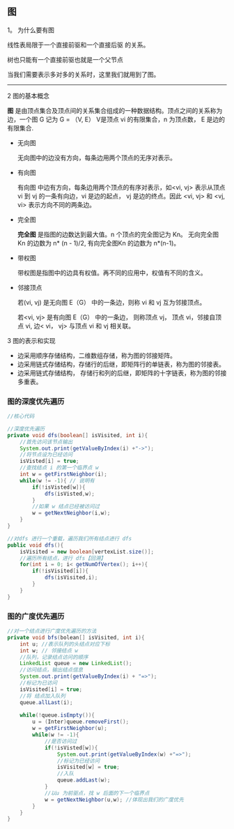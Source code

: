 ## 图

1。  为什么要有图

线性表局限于一个直接前驱和一个直接后驱 的关系。

树也只能有一个直接前驱也就是一个父节点

当我们需要表示多对多的关系时，这里我们就用到了图。

---

2  图的基本概念

**图** 是由顶点集合及顶点间的关系集合组成的一种数据结构。顶点之间的关系称为边，一个图 G 记为 G = （V, E） V是顶点 vi 的有限集合，n 为顶点数， E 是边的有限集合.

- 无向图

  无向图中的边没有方向，每条边用两个顶点的无序对表示。

- 有向图

  有向图 中边有方向，每条边用两个顶点的有序对表示，如<vi, vj> 表示从顶点 vi 到 vj 的一条有向边，vi 是边的起点， vj 是边的终点。因此 <vi, vj> 和 <vj, vi>  表示方向不同的两条边。

- 完全图

  **完全图**  是指图的边数达到最大值。n 个顶点的完全图记为 Kn。 无向完全图 Kn 的边数为 n* (n - 1)/2, 有向完全图Kn 的边数为 n*(n-1)。

- 带权图

  带权图是指图中的边具有权值。再不同的应用中，权值有不同的含义。

- 邻接顶点

  若(vi, vj) 是无向图 E（G） 中的一条边，则称 vi 和 vj 互为邻接顶点。

  若<vi, vj> 是有向图 E（G） 中的一条边， 则称顶点 vj， 顶点 vi，邻接自顶点 vi, 边< vi， vj> 与顶点 vi 和 vj 相关联。

3 图的表示和实现

- 边采用顺序存储结构，二维数组存储，称为图的邻接矩阵。
- 边采用链式存储结构，存储行的后继，即矩阵行的单链表，称为图的邻接表。
- 边采用链式存储结构， 存储行和列的后继，即矩阵的十字链表，称为图的邻接多重表。

### 图的深度优先遍历

```java
//核心代码

//深度优先遍历
private void dfs(boolean[] isVisited, int i){
    //首先访问该节点输出
    System.out.print(getValueByIndex(i) +"->");
    //将节点设为已经访问
    isVisted[i] = true;
    //查找结点 i 的第一个临界点 w
    int w = getFirstNeighbor(i);
    while(w != -1){ // 说明有
        if(!isVisted[w]){
            dfs(isVisted,w);
        }
        //如果 w 结点已经被访问过
        w = getNextNeighbor(i,w);
    }
}

//对dfs 进行一个重载，遍历我们所有结点进行 dfs
public void dfs(){
    isVisited = new boolean[vertexList.size()];
    //遍历所有结点，进行 dfs【回溯】
    for(int i = 0; i< getNumOfVertex(); i++){
        if(!isVisited[i]){
            dfs(isVisited,i);
        }
    }
}
```

### 图的广度优先遍历

```java
//对一个结点进行广度优先遍历的方法
private void bfs(bolean[] isVisited, int i){
    int u; //表示队列的头结点对应下标
    int w; // 邻接结点 w
    //队列，记录结点访问的顺序
    LinkedList queue = new LinkedList();
    //访问结点，输出结点信息
    System.out.print(getValueByIndex(i) + "=>");
    //标记为已访问
    isVisited[i] = true;
    //将 结点加入队列
    queue.allLast(i);
    
    while(!queue.isEmpty()){
        u = (Inter)queue.removeFirst();
        w = getFirstNeighbor(u);
        while(w != -1){
            //是否访问过
            if(!isVisted[w]){
                System.out.print(getValueByIndex(w) +"=>");
                //标记为已经访问
                isVisited[w] = true;
                //入队
                queue.addLast(w);
            }
            //以u 为前驱点，找 w 后面的下一个临界点
            w = getNextNeighbor(u,w); //体现出我们的广度优先
        }
    }
}
```

